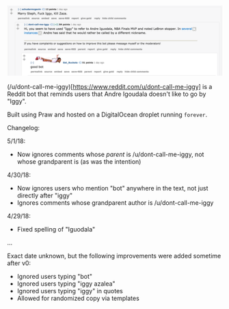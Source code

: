 ![example of the bot responding](reddit.png)

(/u/dont-call-me-iggy)[https://www.reddit.com/u/dont-call-me-iggy] is a Reddit bot that reminds users that Andre Igoudala doesn't like to go by "Iggy".

Built using Praw and hosted on a DigitalOcean droplet running `forever`.

Changelog:

5/1/18:
* Now ignores comments whose _parent_ is /u/dont-call-me-iggy, not whose grandparent is (as was the intention)

4/30/18:
* Now ignores users who mention "bot" anywhere in the text, not just directly after "iggy"
* Ignores comments whose grandparent author is /u/dont-call-me-iggy

4/29/18:
* Fixed spelling of "Iguodala"

...

Exact date unknown, but the following improvements were added sometime after v0:
* Ignored users typing "bot"
* Ignored users typing "iggy azalea"
* Ignored users typing "iggy" in quotes
* Allowed for randomized copy via templates